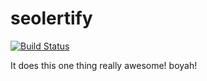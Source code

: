 # seolertify

[![Build Status](https://secure.travis-ci.org/tomfuertes/seolertify.png?branch=master)](http://travis-ci.org/tomfuertes/seolertify)

It does this one thing really awesome! boyah!
